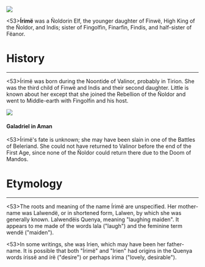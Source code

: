 ![](characters/galadriel/7.jpg)

<53>**Írimë** was a Ñoldorin Elf, the younger daughter of Finwë, High King of the Ñoldor, and Indis; sister of Fingolfin, Finarfin, Findis, and half-sister of Fëanor.

# History
---

<53>Írimë was born during the Noontide of Valinor, probably in Tirion. She was the third child of Finwë and Indis and their second daughter. Little is known about her except that she joined the Rebellion of the Ñoldor and went to Middle-earth with Fingolfin and his host.

![](characters/galadriel/2.jpg)

#### Galadriel in Aman

<53>Írimë's fate is unknown; she may have been slain in one of the Battles of Beleriand. She could not have returned to Valinor before the end of the First Age, since none of the Ñoldor could return there due to the Doom of Mandos.

# Etymology

---

<53>The roots and meaning of the name Írimë are unspecified. Her mother-name was Lalwendë, or in shortened form, Lalwen, by which she was generally known. Lalwendëis Quenya, meaning "laughing maiden". It appears to me made of the words lala ("laugh") and the feminine term wendë ("maiden").

<53>In some writings, she was Irien, which may have been her father-name. It is possible that both "Írimë" and "Irien" had origins in the Quenya words írissë and írë ("desire") or perhaps írima ("lovely, desirable").
